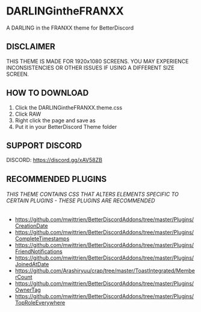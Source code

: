 # DARLINGintheFRANXX
A DARLING in the FRANXX theme for BetterDiscord

## DISCLAIMER
THIS THEME IS MADE FOR 1920x1080 SCREENS. YOU MAY EXPERIENCE INCONSISTENCIES OR OTHER ISSUES IF USING A DIFFERENT SIZE SCREEN.

## HOW TO DOWNLOAD

1. Click the DARLINGintheFRANXX.theme.css
2. Click RAW
3. Right click the page and save as
4. Put it in your BetterDiscord Theme folder

## SUPPORT DISCORD

DISCORD: https://discord.gg/xAV58ZB

## RECOMMENDED PLUGINS

###### THIS THEME CONTAINS CSS THAT ALTERS ELEMENTS SPECIFIC TO CERTAIN PLUGINS - THESE PLUGINS ARE RECOMMENDED

- https://github.com/mwittrien/BetterDiscordAddons/tree/master/Plugins/CreationDate
- https://github.com/mwittrien/BetterDiscordAddons/tree/master/Plugins/CompleteTimestamps
- https://github.com/mwittrien/BetterDiscordAddons/tree/master/Plugins/FriendNotifications
- https://github.com/mwittrien/BetterDiscordAddons/tree/master/Plugins/JoinedAtDate
- https://github.com/Arashiryuu/crap/tree/master/ToastIntegrated/MemberCount
- https://github.com/mwittrien/BetterDiscordAddons/tree/master/Plugins/OwnerTag
- https://github.com/mwittrien/BetterDiscordAddons/tree/master/Plugins/TopRoleEverywhere
